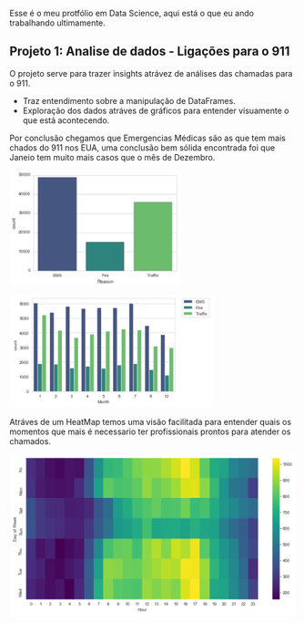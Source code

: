 Esse é o meu protfólio em Data Science, aqui está o que eu ando trabalhando ultimamente.


## Projeto 1: Analise de dados - Ligações para o 911
O projeto serve para trazer insights atrávez de análises das chamadas para o 911.

   * Traz entendimento sobre a manipulação de DataFrames.
   * Exploração dos dados atráves de gráficos para entender visuamente o que está acontecendo.

Por conclusão chegamos que Emergencias Médicas são as que tem mais chados do 911 nos EUA, uma conclusão bem sólida encontrada foi que Janeio tem muito mais casos que o mês de Dezembro.

 ![](/imagens/EMS_count.png) 
 
 ![](/imagens/EMS_months.png)
 
 Atráves de um HeatMap temos uma visão facilitada para entender quais os momentos que mais é necessario ter profissionais prontos para atender os chamados.
 
 ![](/imagens/heatmap.png)
